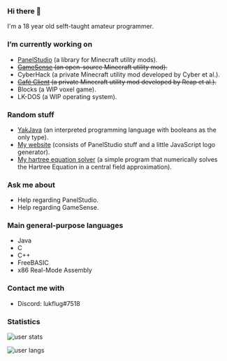 ### Hi there 👋
I'm a 18 year old selft-taught amateur programmer.

### I’m currently working on
* [PanelStudio](https://github.com/lukflug/PanelStudio) (a library for Minecraft utility mods).
* ~~[GameSense](https://github.com/IUDevman/gamesense-client) (an open-source Minecraft utility mod).~~
* CyberHack (a private Minecraft utility mod developed by Cyber et al.).
* ~~[Café Client](https://github.com/CafeDevelopment) (a private Minecraft utility mod developed by Reap et al.).~~
* Blocks (a WIP voxel game).
* LK-DOS (a WIP operating system).

### Random stuff
* [YakJava](https://github.com/lukflug/yakjava) (an interpreted programming language with booleans as the only type).
* [My website](https://lukflug.github.io) (consists of PanelStudio stuff and a little JavaScript logo generator).
* [My hartree equation solver](https://github.com/lukflug/hartree-solver) (a simple program that numerically solves the Hartree Equation in a central field approximation).

### Ask me about
* Help regarding PanelStudio.
* Help regarding GameSense.

### Main general-purpose languages
* Java
* C
* C++
* FreeBASIC
* x86 Real-Mode Assembly

### Contact me with
* Discord: lukflug#7518

### Statistics
![user stats](https://github-readme-stats.vercel.app/api?username=lukflug&count_private=true&show_icons=true)

![user langs](https://github-readme-stats.vercel.app/api/top-langs/?username=lukflug)
